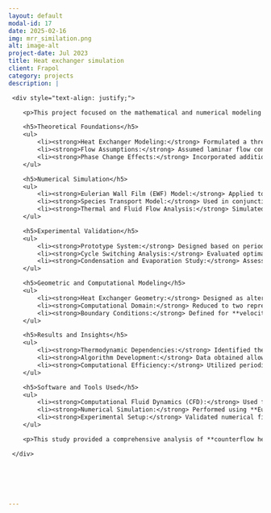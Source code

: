 ```yaml
---
layout: default
modal-id: 17
date: 2025-02-16
img: mrr_similation.png
alt: image-alt
project-date: Jul 2023
title: Heat exchanger simulation
client: Frapol
category: projects
description: |

 <div style="text-align: justify;">

    <p>This project focused on the mathematical and numerical modeling of a **counterflow periodic heat exchanger** used in microclimate control systems. Due to technical limitations, not all aspects of such a system can be easily analyzed experimentally. Therefore, a detailed mathematical model was developed to conduct a multi-parameter analysis of the heat exchanger’s performance. The study accounted for the unsteady nature of heat transfer phenomena, assuming the flow of a Newtonian fluid with negligible compressibility effects.</p>

    <h5>Theoretical Foundations</h5>
    <ul>
        <li><strong>Heat Exchanger Modeling:</strong> Formulated a three-dimensional, transient model incorporating **continuity, momentum, and energy equations**.</li>
        <li><strong>Flow Assumptions:</strong> Assumed laminar flow conditions due to the low Reynolds number, even at the highest air velocities.</li>
        <li><strong>Phase Change Effects:</strong> Incorporated additional equations to account for **condensation and evaporation** processes.</li>
    </ul>

    <h5>Numerical Simulation</h5>
    <ul>
        <li><strong>Eulerian Wall Film (EWF) Model:</strong> Applied to simulate thin liquid films forming on heat exchanger walls.</li>
        <li><strong>Species Transport Model:</strong> Used in conjunction with EWF to capture evaporation and condensation dynamics.</li>
        <li><strong>Thermal and Fluid Flow Analysis:</strong> Simulated heat transfer across walls and airflow distribution within the heat exchanger.</li>
    </ul>

    <h5>Experimental Validation</h5>
    <ul>
        <li><strong>Prototype System:</strong> Designed based on periodic airflow reversal controlled by **guiding vanes and counterflow dampers**.</li>
        <li><strong>Cycle Switching Analysis:</strong> Evaluated optimal air supply parameters through cyclic phase change effects.</li>
        <li><strong>Condensation and Evaporation Study:</strong> Assessed water film formation and phase transitions during cyclic operation.</li>
    </ul>

    <h5>Geometric and Computational Modeling</h5>
    <ul>
        <li><strong>Heat Exchanger Geometry:</strong> Designed as alternating plastic panels forming separate airflow channels.</li>
        <li><strong>Computational Domain:</strong> Reduced to two representative airflow channels due to periodic boundary conditions.</li>
        <li><strong>Boundary Conditions:</strong> Defined for **velocity inlet, pressure outlet, and periodic sidewalls** to accurately model counterflow behavior.</li>
    </ul>

    <h5>Results and Insights</h5>
    <ul>
        <li><strong>Thermodynamic Dependencies:</strong> Identified the impact of **air velocity, temperature, humidity, and cycle switching time** on heat exchanger efficiency.</li>
        <li><strong>Algorithm Development:</strong> Data obtained allowed for the creation of a **control algorithm** for optimizing device performance.</li>
        <li><strong>Computational Efficiency:</strong> Utilized periodic boundary conditions to **reduce computational complexity** while maintaining accuracy.</li>
    </ul>

    <h5>Software and Tools Used</h5>
    <ul>
        <li><strong>Computational Fluid Dynamics (CFD):</strong> Used for modeling heat and mass transfer.</li>
        <li><strong>Numerical Simulation:</strong> Performed using **Eulerian Wall Film Model** and **Species Transport Model**.</li>
        <li><strong>Experimental Setup:</strong> Validated numerical findings against real-world prototype testing.</li>
    </ul>

    <p>This study provided a comprehensive analysis of **counterflow heat exchanger behavior** in periodic operation. The developed numerical model successfully captured the dynamic formation and evaporation of the **water film**, allowing for a deeper understanding of **phase change effects** in ventilation systems. The findings contribute to the **optimization of microclimate control systems**, improving their energy efficiency and operational performance.</p>

 </div>






---
```

